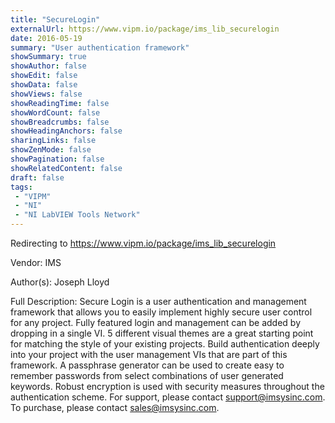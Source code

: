 ```yaml
---
title: "SecureLogin"
externalUrl: https://www.vipm.io/package/ims_lib_securelogin
date: 2016-05-19
summary: "User authentication framework"
showSummary: true
showAuthor: false
showEdit: false
showData: false
showViews: false
showReadingTime: false
showWordCount: false
showBreadcrumbs: false
showHeadingAnchors: false
sharingLinks: false
showZenMode: false
showPagination: false
showRelatedContent: false
draft: false
tags:
 - "VIPM"
 - "NI"
 - "NI LabVIEW Tools Network"
---
```


Redirecting to https://www.vipm.io/package/ims_lib_securelogin

Vendor: IMS

Author(s): Joseph Lloyd
 
Full Description:
Secure Login is a user authentication and management framework that allows you to easily implement highly secure user control for any project.  Fully featured login and management can be added by dropping in a single VI.  5 different visual themes are a great starting point for matching the style of your existing projects.  Build authentication deeply into your project with the user management VIs that are part of this framework.  A passphrase generator can be used to create easy to remember passwords from select combinations of user generated keywords.  Robust encryption is used with security measures throughout the authentication scheme.  For support, please contact support@imsysinc.com.  To purchase, please contact sales@imsysinc.com.